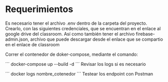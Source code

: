 # Requerimientos
Es necesario tener el archivo .env dentro de la carpeta del proyecto. Crearlo, con las siguientes credenciales, que se encuentran en el enlace al google drive del classroom.
Así como también tener el archivo firebase-admin.json, archivo que puede descargar desde el enlace que se compartio en el enlace de classroom

Correr el contenedor de doker-compose, mediante el comando:

´´´
docker-compose up --build -d
´´´
Revisar los logs si es necesario

´´´
docker logs nombre_cotenedor
´´´
Testear los endpoint con Postman

